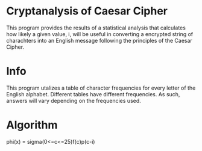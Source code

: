 # Cryptanalysis of Caesar Cipher

This program provides the results of a statistical analysis that calculates how likely a given value, i, will be useful in converting a encrypted string of charachters into an English message following the principles of the Caesar Cipher. 

# Info
This program utalizes a table of character frequencies for every letter of the English alphabet. Different tables have different frequencies. As such, answers will vary depending on the frequencies used. 

# Algorithm
phi(x) = sigma(0<=c<=25)f(c)p(c-i)


